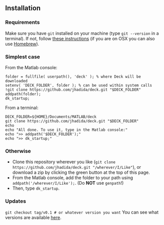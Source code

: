 
## Installation

### Requirements

Make sure you have `git` installed on your machine (type `git --version` in a terminal). 
If not, follow [these instructions](https://git-scm.com/book/en/v2/Getting-Started-Installing-Git) (if you are on OSX you can also use [Homebrew](http://brew.sh/)).

### Simplest case

From the Matlab console:
```
folder = fullfile( userpath(), 'deck' ); % where Deck will be downloaded
setenv( 'DECK_FOLDER', folder ); % can be used within system calls
!git clone https://github.com/jhadida/deck.git "$DECK_FOLDER"
addpath(folder);
dk_startup;
```

From a terminal:
```
DECK_FOLDER=${HOME}/Documents/MATLAB/deck
git clone https://github.com/jhadida/deck.git "$DECK_FOLDER"
echo
echo "All done. To use it, type in the Matlab console:"
echo ">> addpath('$DECK_FOLDER');"
echo ">> dk_startup;"
```

### Otherwise

 - Clone this repository wherever you like (`git clone https://github.com/jhadida/deck.git "/wherever/I/Like"`), or download a zip by clicking the green button at the top of this page.
 - From the Matlab console, add the folder to your path using `addpath('/wherever/I/Like');`. (Do **NOT** use `genpath`!)
 - Then, type `dk_startup`.

### Updates

`git checkout tag/v0.1 # or whatever version you want`
You can see what versions are available [here](https://github.com/jhadida/deck/releases).
